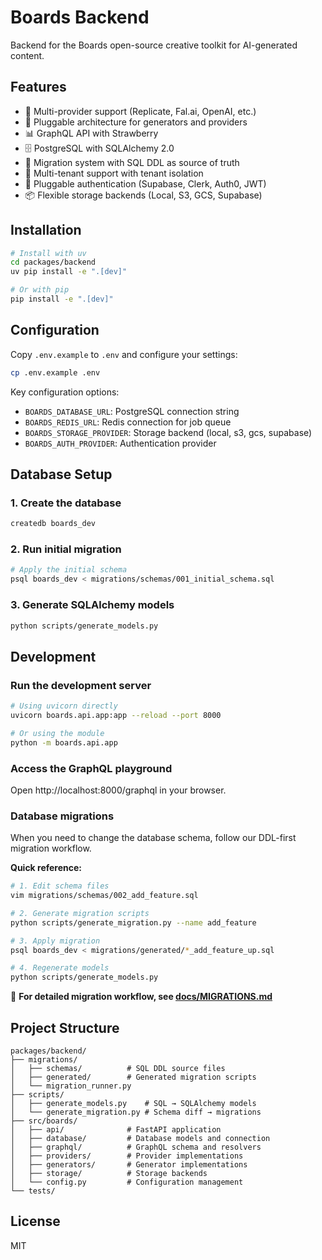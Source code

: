 # Boards Backend

Backend for the Boards open-source creative toolkit for AI-generated content.

## Features

- 🎨 Multi-provider support (Replicate, Fal.ai, OpenAI, etc.)
- 🔌 Pluggable architecture for generators and providers
- 📊 GraphQL API with Strawberry
- 🗄️ PostgreSQL with SQLAlchemy 2.0
- 🔄 Migration system with SQL DDL as source of truth
- 👥 Multi-tenant support with tenant isolation
- 🔐 Pluggable authentication (Supabase, Clerk, Auth0, JWT)
- 📦 Flexible storage backends (Local, S3, GCS, Supabase)

## Installation

```bash
# Install with uv
cd packages/backend
uv pip install -e ".[dev]"

# Or with pip
pip install -e ".[dev]"
```

## Configuration

Copy `.env.example` to `.env` and configure your settings:

```bash
cp .env.example .env
```

Key configuration options:
- `BOARDS_DATABASE_URL`: PostgreSQL connection string
- `BOARDS_REDIS_URL`: Redis connection for job queue
- `BOARDS_STORAGE_PROVIDER`: Storage backend (local, s3, gcs, supabase)
- `BOARDS_AUTH_PROVIDER`: Authentication provider

## Database Setup

### 1. Create the database

```bash
createdb boards_dev
```

### 2. Run initial migration

```bash
# Apply the initial schema
psql boards_dev < migrations/schemas/001_initial_schema.sql
```

### 3. Generate SQLAlchemy models

```bash
python scripts/generate_models.py
```

## Development

### Run the development server

```bash
# Using uvicorn directly
uvicorn boards.api.app:app --reload --port 8000

# Or using the module
python -m boards.api.app
```

### Access the GraphQL playground

Open http://localhost:8000/graphql in your browser.

### Database migrations

When you need to change the database schema, follow our DDL-first migration workflow.

**Quick reference:**
```bash
# 1. Edit schema files
vim migrations/schemas/002_add_feature.sql

# 2. Generate migration scripts  
python scripts/generate_migration.py --name add_feature

# 3. Apply migration
psql boards_dev < migrations/generated/*_add_feature_up.sql

# 4. Regenerate models
python scripts/generate_models.py
```

📖 **For detailed migration workflow, see [docs/MIGRATIONS.md](docs/MIGRATIONS.md)**

## Project Structure

```
packages/backend/
├── migrations/
│   ├── schemas/          # SQL DDL source files
│   ├── generated/        # Generated migration scripts
│   └── migration_runner.py
├── scripts/
│   ├── generate_models.py    # SQL → SQLAlchemy models
│   └── generate_migration.py # Schema diff → migrations
├── src/boards/
│   ├── api/              # FastAPI application
│   ├── database/         # Database models and connection
│   ├── graphql/          # GraphQL schema and resolvers
│   ├── providers/        # Provider implementations
│   ├── generators/       # Generator implementations
│   ├── storage/          # Storage backends
│   └── config.py         # Configuration management
└── tests/
```

## License

MIT
